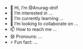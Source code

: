 - 👋 Hi, I’m @Anurag-dnif
- 👀 I’m interested in ...
- 🌱 I’m currently learning ...
- 💞️ I’m looking to collaborate on ...
- 📫 How to reach me ...
- 😄 Pronouns: ...
- ⚡ Fun fact: ...

<!---
Anurag-dnif/Anurag-dnif is a ✨ special ✨ repository because its `README.md` (this file) appears on your GitHub profile.
You can click the Preview link to take a look at your changes.
--->
